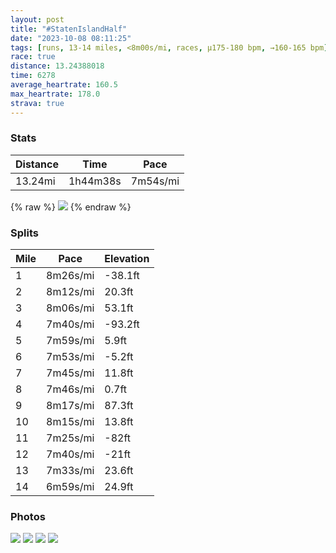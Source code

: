 ```yaml
---
layout: post
title: "#StatenIslandHalf"
date: "2023-10-08 08:11:25"
tags: [runs, 13-14 miles, <8m00s/mi, races, μ175-180 bpm, →160-165 bpm]
race: true
distance: 13.24388018
time: 6278
average_heartrate: 160.5
max_heartrate: 178.0
strava: true
---
```


### Stats

| Distance | Time | Pace |
|----------|------|------|
|13.24mi|1h44m38s|7m54s/mi|

{% raw %}
<img src='https://maps.googleapis.com/maps/api/staticmap?maptype=roadmap&path=enc:yk`wFt{bcMnDf@pJxAVAtBw@fCiAdD{@lBQjA?v@RjHvC~CzA|Cl@jAAfCe@rBW|CYhHmDrBoAtAc@d@GdBeA~@]^YhEaFbKoH`Ao@~@e@lKoIl@m@xFaDbCiBlIwFzGeEbBoAf@e@nA}@f@UfBsAfEkCdCgBdAm@|@w@bBaApA_AnBeAp@m@p@]PLh@nAbDrJlAdDx@hCXj@^j@f@j@\Vr@Tt@H~@?`Ce@rG}@BE`Co@bCi@lAi@nCeBbPkLb@Y^C\R|AxBjAx@vAX|@AfDPdA\rAl@^VvAnC`A~AjFbGr@z@~@tAbAlA`GpF`F|EfCbBjGjFfBpAnCbEn@v@jFrFj@b@d@h@~ErEfIxJlDtDhC|Cf@r@tCpFhC`Gj@lA`A`B\z@~CvGnAzBzAbD`IlOv@`AtBpB\h@~BjBJ@COuCuCi@_@q@q@cAmAeA}AqDmHoAwCuBkESk@}F{KwBeFcAgBiAgCyCiFuGsHyAiB{H_J{JaJ_@i@eAgA_BsBcBqC[_@wAmAuEaDuGaFaFmFiFiFuCgDiCcDsDiFk@qAW_@c@SiCu@sAK}C?e@GaBw@g@i@iAkBq@Oq@TsGhF{C~BQDEIi@qBu@sDm@qBa@wBSm@a@aCgEwQ[m@UKeD|Bo@TSRe@t@@`@x@hDBh@@t@MpEKp@C`@Kx@Sz@Gr@Y|@UrAO`@KGk@uASu@kAoD]y@EW[w@aAqDIw@tAsA|CwBlBcBlAw@T[vDwBHU[cAIa@e@cAYsCo@iBYIeDx@iEl@w@Ra@TeB|CaCpCy@r@uAt@}AxAKTC\P`Bh@pAZ|@h@|BRl@Hv@sAfAyAv@_H~EeAl@yDxC_Ab@wAfAkCfBo@ToHlFqCbB{AjAY@EEoBkFa@uAUk@Og@_@s@Qk@_@o@MGUBaAv@s@|@cBzFu@`Bs@~BiCrDc@v@cBlC[\g@~@kAfBqCdFa@l@_@ZE?g@Y}@y@cAf@a@LgAp@a@`@cFfDg@nAm@hA]b@aBxAuAv@wAb@wCl@_MxAu@BuB^uAXgEh@gBLkAMkDmAs@a@}CcAa@a@a@qBa@UwJh@}@LUNe@d@M^@f@ThC?b@Hh@Rt@Lz@STyAj@[TWHUAeCWuCq@kBQmD{@e@?]H_C~@]?&key=AIzaSyC1MId7bFpkLXNAaYhBSTb8jLyiSqzbDtM&size=800x800&markers=color:yellow|label:S|40.63949,-74.07563&markers=color:green|label:F|40.64091999999996,-74.07586000000008'>
{% endraw %}

### Splits

| Mile | Pace | Elevation |
|------|------|-----------|
|1|8m26s/mi|-38.1ft|
|2|8m12s/mi|20.3ft|
|3|8m06s/mi|53.1ft|
|4|7m40s/mi|-93.2ft|
|5|7m59s/mi|5.9ft|
|6|7m53s/mi|-5.2ft|
|7|7m45s/mi|11.8ft|
|8|7m46s/mi|0.7ft|
|9|8m17s/mi|87.3ft|
|10|8m15s/mi|13.8ft|
|11|7m25s/mi|-82ft|
|12|7m40s/mi|-21ft|
|13|7m33s/mi|23.6ft|
|14|6m59s/mi|24.9ft|

### Photos
<img src='https://dgtzuqphqg23d.cloudfront.net/LUwubyADOPNv_bSuKKQWQ5L2eW1MvuTfei0R-HMtH1E-768x576.jpg'>

<img src='https://dgtzuqphqg23d.cloudfront.net/SwDOeHqIh4c1rBiSNeYD4KkQ_wvNKLreWxUIUrLlATc-576x768.jpg'>

<img src='https://dgtzuqphqg23d.cloudfront.net/StciFrEFP0X42Phj6s8pb-AaacuV52U3EPG9keNq69A-576x768.jpg'>

<img src='https://dgtzuqphqg23d.cloudfront.net/AfZkqT-gGoqZAkGyvpbmrHXUEjhKL_tFBOLjMDi9WhY-593x768.jpg'>

